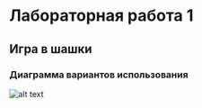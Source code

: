 # Лабораторная работа 1
## Игра в шашки

### Диаграмма вариантов использования
![alt text](<./images/>)
